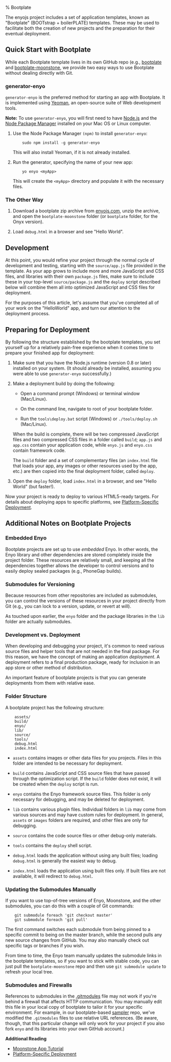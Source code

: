 % Bootplate

The enyojs project includes a set of application templates, known as "Bootplate"
(BOOTstrap + boilerPLATE) templates.  These may be used to facilitate both the
creation of new projects and the preparation for their eventual deployment.

## Quick Start with Bootplate

While each Bootplate template lives in its own GitHub repo (e.g.,
[bootplate](https://github.com/enyojs/bootplate) and
[bootplate-moonstone](https://github.com/enyojs/bootplate-moonstone), we provide
two easy ways to use Bootplate without dealing directly with Git.

### generator-enyo

`generator-enyo` is the preferred method for starting an app with Bootplate.  It
is implemented using [Yeoman](http://yeoman.io/), an open-source suite of Web
development tools.

**Note:** To use `generator-enyo`, you will first need to have
[Node.js](http://nodejs.org) and the [Node Package Manager](https://npmjs.org)
installed on your Mac OS or Linux computer.

1. Use the Node Package Manager `(npm)` to install `generator-enyo`:

	```
		sudo npm install -g generator-enyo
	```

	This will also install Yeoman, if it is not already installed.

2. Run the generator, specifying the name of your new app:

	```
		yo enyo <myApp>
	```

	This will create the `<myApp>` directory and populate it with the necessary
	files.

### The Other Way

1. Download a bootplate zip archive from
    [enyojs.com](http://enyojs.com/get-enyo/), unzip the archive, and open the
    `bootplate-moonstone` folder (or `bootplate` folder, for the Onyx version).

2. Load `debug.html` in a browser and see "Hello World".

## Development

At this point, you would refine your project through the normal cycle of
development and testing, starting with the `source/app.js` file provided in the
template.  As your app grows to include more and more JavaScript and CSS files,
and libraries with their own `package.js` files, make sure to include these in
your top-level `source/package.js` and the `deploy` script described below will
combine them all into optimized JavaScript and CSS files for deployment.

For the purposes of this article, let's assume that you've completed all of your
work on the "HelloWorld" app, and turn our attention to the deployment process.

## Preparing for Deployment

By following the structure established by the bootplate templates, you set
yourself up for a relatively pain-free experience when it comes time to prepare
your finished app for deployment:

1. Make sure that you have the Node.js runtime (version 0.8 or later) installed
    on your system.  (It should already be installed, assuming you were able to
    use `generator-enyo` successfully.)

2. Make a deployment build by doing the following:

    * Open a command prompt (Windows) or terminal window (Mac/Linux).

    * On the command line, navigate to root of your bootplate folder.

    * Run the `tools\deploy.bat` script (Windows) or `./tools/deploy.sh`
        (Mac/Linux).

    When the build is complete, there will be two compressed JavaScript files
    and two compressed CSS files in a folder called `build`; `app.js` and
    `app.css` contain your application code, while `enyo.js` and `enyo.css`
    contain framework code.

    The `build` folder and a set of complementary files (an `index.html` file
    that loads your app, any images or other resources used by the app, etc.)
    are then copied into the final deployment folder, called `deploy`.

3. Open the `deploy` folder, load `index.html` in a browser, and see "Hello
    World" (but faster!).

Now your project is ready to deploy to various HTML5-ready targets.  For details
about deploying apps to specific platforms, see [Platform-Specific
Deployment](../deploying-apps/platform-specific-deployment.html).

## Additional Notes on Bootplate Projects

### Embedded Enyo

Bootplate projects are set up to use _embedded_ Enyo.  In other words, the Enyo
library and other dependencies are stored completely inside the project folder.
These resources are relatively small, and keeping all the dependencies together
allows the developer to control versions and to easily deploy sealed packages
(e.g., PhoneGap builds).

### Submodules for Versioning

Because resources from other repositories are included as submodules, you can
control the versions of these resources in your project directly from Git (e.g.,
you can lock to a version, update, or revert at will).

As touched upon earlier, the `enyo` folder and the package libraries in the
`lib` folder are actually submodules.

### Development vs. Deployment

When developing and debugging your project, it's common to need various source
files and helper tools that are not needed in the final package.  For this
reason, we have the concept of making an application _deployment_.   A
deployment refers to a final production package, ready for inclusion in an app
store or other method of distribution.

An important feature of bootplate projects is that you can generate deployments
from them with relative ease.

### Folder Structure

A bootplate project has the following structure:

```
	assets/
	build/
	enyo/
	lib/
	source/
	tools/
	debug.html
	index.html
```

* `assets` contains images or other data files for you projects. Files in this
    folder are intended to be necessary for deployment.

* `build` contains JavaScript and CSS source files that have passed through the
    optimization script.  If the `build` folder does not exist, it will be
    created when the `deploy` script is run.

* `enyo` contains the Enyo framework source files.  This folder is only
    necessary for debugging, and may be deleted for deployment.

* `lib` contains various plugin files.  Individual folders in `lib` may come
    from various sources and may have custom rules for deployment.  In general,
    `assets` or `images` folders are required, and other files are only for
    debugging.

* `source` contains the code source files or other debug-only materials.

* `tools` contains the `deploy` shell script.

* `debug.html` loads the application without using any built files; loading
    `debug.html` is generally the easiest way to debug.

* `index.html` loads the application using built files only.  If built files are
    not available, it will redirect to `debug.html`.

### Updating the Submodules Manually

If you want to use top-of-tree versions of Enyo, Moonstone, and the other
submodules, you can do this with a couple of Git commands:

```
    git submodule foreach 'git checkout master'
    git submodule foreach 'git pull'
```

The first command switches each submodule from being pinned to a specific commit
to being on the master branch, while the second pulls any new source changes
from GitHub.  You may also manually check out specific tags or branches if you
wish.

From time to time, the Enyo team manually updates the submodule links in the
bootplate templates, so if you want to stick with stable code, you can just pull
the `bootplate-moonstone` repo and then use `git submodule update` to refresh
your local tree.

### Submodules and Firewalls

References to submodules in the
[.gitmodules](https://github.com/enyojs/bootplate-moonstone/blob/master/.gitmodules)
file may not work if you're behind a firewall that affects HTTP communication.
You may manually edit this file in your local copy of bootplate to tailor it for
your specific environment.  For example, in our bootplate-based
[sampler](https://github.com/enyojs/sampler) repo, we've modified the
`.gitmodules` files to use relative URL references.  (Be aware, though, that
this particular change will only work for your project if you also fork `enyo`
and its libraries into your own GitHub account.)

**Additional Reading**

* [Moonstone App Tutorial](moonstone-app-tutorial.html)
* [Platform-Specific Deployment](../deploying-apps/platform-specific-deployment.html)
